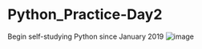 # Python_Practice-Day2
Begin self-studying Python since January 2019
![image](https://github.com/PythonandLee/Python_Practice-Day1/blob/master/python_crash_course.jpg)
